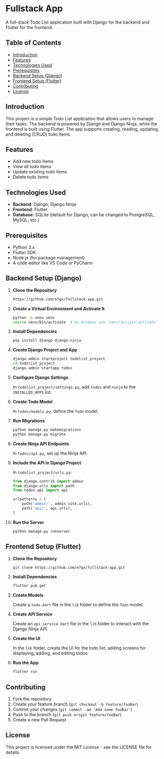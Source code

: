 # Fullstack App

A full-stack Todo List application built with Django for the backend and Flutter for the frontend.

## Table of Contents

- [Introduction](#introduction)
- [Features](#features)
- [Technologies Used](#technologies-used)
- [Prerequisites](#prerequisites)
- [Backend Setup (Django)](#backend-setup-django)
- [Frontend Setup (Flutter)](#frontend-setup-flutter)
- [Contributing](#contributing)
- [License](#license)

## Introduction

This project is a simple Todo List application that allows users to manage their tasks. The backend is powered by Django and Django Ninja, while the frontend is built using Flutter. The app supports creating, reading, updating, and deleting (CRUD) todo items.

## Features

- Add new todo items
- View all todo items
- Update existing todo items
- Delete todo items

## Technologies Used

- **Backend**: Django, Django Ninja
- **Frontend**: Flutter
- **Database**: SQLite (default for Django, can be changed to PostgreSQL, MySQL, etc.)

## Prerequisites

- Python 3.x
- Flutter SDK
- Node.js (for package management)
- A code editor like VS Code or PyCharm

## Backend Setup (Django)

1. **Clone the Repository**

    ```sh
    https://github.com/e7gx/fullstack-app.git
    ```

2. **Create a Virtual Environment and Activate It**

    ```sh
    python -m venv venv
    source venv/bin/activate  # On Windows use `venv\Scripts\activate`
    ```

3. **Install Dependencies**

    ```sh
    pip install django django-ninja
    ```

4. **Create Django Project and App**

    ```sh
    django-admin startproject todolist_project
    cd todolist_project
    django-admin startapp todos
    ```

5. **Configure Django Settings**

    In `todolist_project/settings.py`, add `todos` and `ninja` to the `INSTALLED_APPS` list.

6. **Create Todo Model**

    In `todos/models.py`, define the `Todo` model.

7. **Run Migrations**

    ```sh
    python manage.py makemigrations
    python manage.py migrate
    ```

8. **Create Ninja API Endpoints**

    In `todos/api.py`, set up the Ninja API.

9. **Include the API in Django Project**

    In `todolist_project/urls.py`:

    ```python
    from django.contrib import admin
    from django.urls import path
    from todos.api import api

    urlpatterns = [
        path('admin/', admin.site.urls),
        path('api/', api.urls),
    ]
    ```

10. **Run the Server**

    ```sh
    python manage.py runserver
    ```

## Frontend Setup (Flutter)

1. **Clone the Repository**

    ```sh
    git clone https://github.com/e7gx/fullstack-app.git
   
    ```

2. **Install Dependencies**

    ```sh
    flutter pub get
    ```

3. **Create Models**

    Create a `todo.dart` file in the `lib` folder to define the `Todo` model.

4. **Create API Service**

    Create an `api_service.dart` file in the `lib` folder to interact with the Django Ninja API.

5. **Create the UI**

    In the `lib` folder, create the UI for the todo list, adding screens for displaying, adding, and editing todos.

6. **Run the App**

    ```sh
    flutter run
    ```

## Contributing

1. Fork the repository
2. Create your feature branch (`git checkout -b feature/fooBar`)
3. Commit your changes (`git commit -am 'Add some fooBar'`)
4. Push to the branch (`git push origin feature/fooBar`)
5. Create a new Pull Request

## License

This project is licensed under the MIT License - see the LICENSE file for details.
